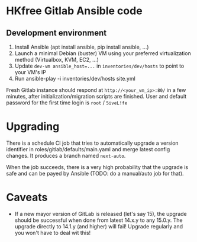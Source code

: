 # HKfree Gitlab Ansible code

## Development environment

1. Install Ansible (apt install ansible, pip install ansible, ...)
2. Launch a minimal Debian (buster) VM using your preferred virtualization method (Virtualbox, KVM, EC2, ...)
3. Update `dev-vm ansible_host=...` in `inventories/dev/hosts` to point to your VM's IP
4. Run ansible-play -i inventories/dev/hosts site.yml

Fresh Gitlab instance should respond at `http://<your_vm_ip>:80/` in a few minutes, after initialization/migration scripts are finished.
User and default password for the first time login is `root` / `5iveL!fe`

# Upgrading

There is a schedule CI job that tries to automatically upgrade a version identifier in roles/gitlab/defaults/main.yaml and merge latest config changes. It produces a branch named `next-auto`.

When the job succeeds, there is a very high probability that the upgrade is safe and can be payed by Ansible (TODO: do a manual/auto job for that).

# Caveats

* If a new mayor version of GitLab is released (let's say 15), the upgrade should be successful when done from latest 14.x.y to any 15.0.y. The upgrade directly to 14.1.y (and higher) will fail! Upgrade regularly and you won't have to deal wit this!
